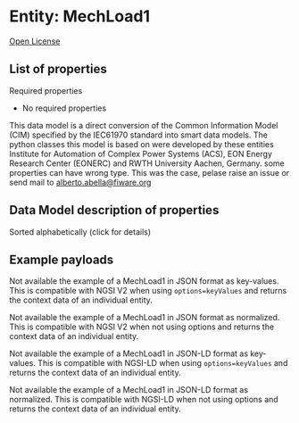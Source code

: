 Entity: MechLoad1  
=================  
[Open License](https://github.com/smart-data-models//dataModel.EnergyCIM/blob/master/MechLoad1/LICENSE.md)  

## List of properties  

Required properties  
- No required properties    
This data model is a direct conversion of the Common Information Model (CIM) specified by the IEC61970 standard into smart data models. The python classes this model is based on were developed by these entities Institute for Automation of Complex Power Systems (ACS), EON Energy Research Center (EONERC) and RWTH University Aachen, Germany. some properties can have wrong type. This was the case, pelase raise an issue or send mail to alberto.abella@fiware.org  
## Data Model description of properties  
Sorted alphabetically (click for details)  
## Example payloads    
Not available the example of a MechLoad1 in JSON format as key-values. This is compatible with NGSI V2 when  using `options=keyValues` and returns the context data of an individual entity.  
Not available the example of a MechLoad1 in JSON format as normalized. This is compatible with NGSI V2 when not using options and returns the context data of an individual entity.  
Not available the example of a MechLoad1 in JSON-LD format as key-values. This is compatible with NGSI-LD when  using `options=keyValues` and returns the context data of an individual entity.  
Not available the example of a MechLoad1 in JSON-LD format as normalized. This is compatible with NGSI-LD when not using options and returns the context data of an individual entity.  
